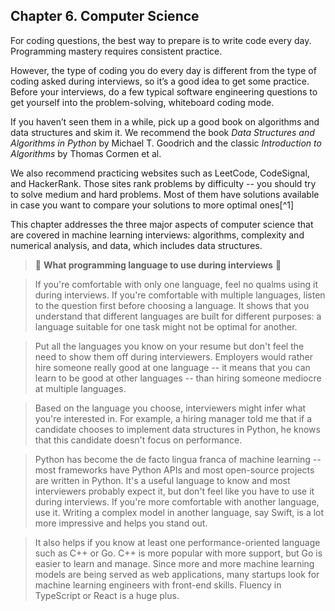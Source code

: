 ## Chapter 6. Computer Science

For coding questions, the best way to prepare is to write code every day. Programming mastery requires consistent practice.

However, the type of coding you do every day is different from the type of coding asked during interviews, so it’s a good idea to get some practice. Before your interviews, do a few typical software engineering questions to get yourself into the problem-solving, whiteboard coding mode.

If you haven’t seen them in a while, pick up a good book on algorithms and data structures and skim it. We recommend the book _Data Structures and Algorithms in Python_ by Michael T. Goodrich and the classic _Introduction to Algorithms_ by Thomas Cormen et al.

We also recommend practicing websites such as LeetCode, CodeSignal, and HackerRank. Those sites rank problems by difficulty -- you should try to solve medium and hard problems. Most of them have solutions available in case you want to compare your solutions to more optimal ones[^1]

This chapter addresses the three major aspects of computer science that are covered in machine learning interviews: algorithms, complexity and numerical analysis, and data, which includes data structures.


> 🌳 **What programming language to use during interviews** 🌳

> If you're comfortable with only one language, feel no qualms using it during interviews. If you're comfortable with multiple languages, listen to the question first before choosing a language. It shows that you understand that different languages are built for different purposes: a language suitable for one task might not be optimal for another.

> Put all the languages you know on your resume but don't feel the need to show them off during interviewers. Employers would rather hire someone really good at one language -- it means that you can learn to be good at other languages -- than hiring someone mediocre at multiple languages.

> Based on the language you choose, interviewers might infer what you're interested in. For example, a hiring manager told me that if a candidate chooses to implement data structures in Python, he knows that this candidate doesn't focus on performance.

> Python has become the de facto lingua franca of machine learning -- most frameworks have Python APIs and most open-source projects are written in Python. It's a useful language to know and most interviewers probably expect it, but don't feel like you have to use it during interviews. If you're more comfortable with another language, use it. Writing a complex model in another language, say Swift, is a lot more impressive and helps you stand out.

> It also helps if you know at least one performance-oriented language such as C++ or Go. C++ is more popular with more support, but Go is easier to learn and manage. Since more and more machine learning models are being served as web applications, many startups look for machine learning engineers with front-end skills. Fluency in TypeScript or React is a huge plus.